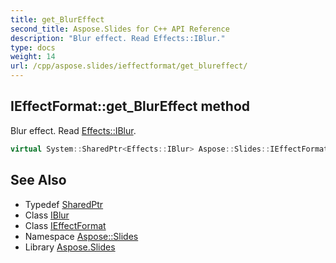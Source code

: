 ```yaml
---
title: get_BlurEffect
second_title: Aspose.Slides for C++ API Reference
description: "Blur effect. Read Effects::IBlur."
type: docs
weight: 14
url: /cpp/aspose.slides/ieffectformat/get_blureffect/
---
```

## IEffectFormat::get_BlurEffect method


Blur effect. Read [Effects::IBlur](../../../aspose.slides.effects/iblur/).

```cpp
virtual System::SharedPtr<Effects::IBlur> Aspose::Slides::IEffectFormat::get_BlurEffect()=0
```

## See Also

* Typedef [SharedPtr](../../../system/sharedptr/)
* Class [IBlur](../../../aspose.slides.effects/iblur/)
* Class [IEffectFormat](../)
* Namespace [Aspose::Slides](../../)
* Library [Aspose.Slides](../../../)
